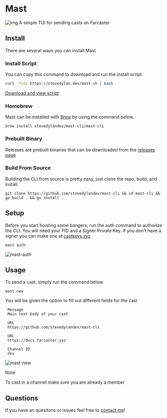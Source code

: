 # Mast

![img](https://cdn.stevedylan.dev/files/bafkreigqnynyjfax3loj5maiwnvv3qqxotpoajiq4p6r6glmt6pjmowjke)
A simple TUI for sending casts on Farcaster

## Install

There are several ways you can install Mast

### Install Script

You can copy this command to download and run the install script

```bash
curl -fsSL https://stevedylan.dev/mast.sh | bash
```

[Download and view script](https://stevedylan.dev/mast.sh)

### Homebrew

Mast can be installed with [Brew](https://brew.sh) by using the command below.

```
brew install stevedylandev/mast-cli/mast-cli
```

### Prebuilt Binary

Releases are prebuilt binaries that can be downloaded from the [releases page](https://github.com/stevedylandev/mast-cli/releases)

### Build From Source

Building the CLI from source is pretty easy, just clone the repo, build, and install.

```
git clone https://github.com/stevedylandev/mast-cli && cd mast-cli && go build . && go install .
```

## Setup

Before you start hoisting some bangers, run the auth command to authorize the CLI. You will need your FID and a Signer Private Key. If you don't have a signer you can make one at [castkeys.xyz](https://castkeys.xyz)

```
mast auth
```

![mast-auth](https://cdn.stevedylan.dev/files/bafybeib5fji7gxx54wpk2oy3f3medklkclwwz6tl73si6ejugsgzqlcvya)

## Usage

To send a cast, simply run the command below.

```
mast new
```

You will be given the option to fill out different fields for the cast

```
 Message
 Main text body of your cast

 URL
 https://github.com/stevedylandev/mast-cli

 URL
 https://docs.farcaster.xyz

 Channel ID
 dev
```

![mast-new](https://cdn.stevedylan.dev/files/bafybeievnzmfviuwq7v57nyd4bprtk3khvtelegrqqiabswfwvblmksewy)

> [!NOTE]
> To cast in a channel make sure you are already a member

## Questions

If you have an quesitons or issues feel free to [contact me](https://stevedylan.dev/links)!
